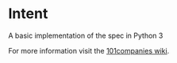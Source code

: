 # Intent
A basic implementation of the spec in Python 3

For more information visit the [101companies wiki](http://www.101companies.org).